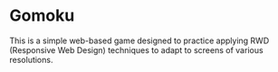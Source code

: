 # Gomoku
This is a simple web-based game designed to practice applying RWD (Responsive Web Design) techniques to adapt to screens of various resolutions.
